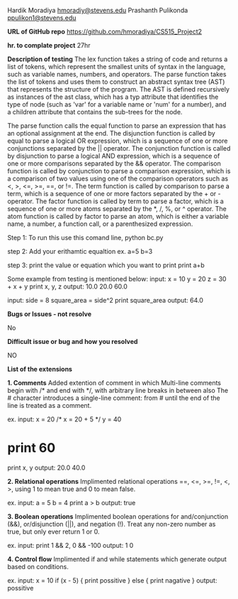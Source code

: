 Hardik Moradiya hmoradiy@stevens.edu
Prashanth Pulikonda ppulikon1@stevens.edu

**URL of GitHub repo** https://github.com/hmoradiya/CS515_Project2

**hr. to complate project** 27hr

**Description of testing**
The lex function takes a string of code and returns a list of tokens, which represent the smallest units of syntax in the language, such as variable names, numbers, and operators. The parse function takes the list of tokens and uses them to construct an abstract syntax tree (AST) that represents the structure of the program. The AST is defined recursively as instances of the ast class, which has a typ attribute that identifies the type of node (such as 'var' for a variable name or 'num' for a number), and a children attribute that contains the sub-trees for the node.

The parse function calls the equal function to parse an expression that has an optional assignment at the end. The disjunction function is called by equal to parse a logical OR expression, which is a sequence of one or more conjunctions separated by the || operator. The conjunction function is called by disjunction to parse a logical AND expression, which is a sequence of one or more comparisons separated by the && operator. The comparison function is called by conjunction to parse a comparison expression, which is a comparison of two values using one of the comparison operators such as <, >, <=, >=, ==, or !=. The term function is called by comparison to parse a term, which is a sequence of one or more factors separated by the + or - operator. The factor function is called by term to parse a factor, which is a sequence of one or more atoms separated by the *, /, %, or ^ operator. The atom function is called by factor to parse an atom, which is either a variable name, a number, a function call, or a parenthesized expression.

Step 1: To run this use this comand line,
python bc.py

step 2: Add your erithamtic equaltion
ex.
a=5
b=3

step 3: print the value or equation which you want to print
print a+b

Some example from testing is mentioned below:
input:
x  = 10
y  = 20
z  = 30 + x + y
print x, y, z
output:
10.0 20.0 60.0

input:
side  = 8
square_area = side^2
print square_area
output:
64.0

**Bugs or Issues - not resolve**

No

**Difficult issue or bug and how you resolved**

NO

**List of the extensions**

**1. Comments**
Added extention of comment in which Multi-line comments begin with /* and end with */, with arbitrary line breaks in between also The # character introduces a single-line comment: from # until the end of the line is treated as a comment.

ex.
input:
x = 20
/* 
x = 20 + 5
*/
y = 40
# print 60
print x, y
output:
20.0 40.0

**2. Relational operations**
Implimented relational operations ==, <=, >=, !=, <, >, using 1 to mean true and 0 to mean false.

ex.
input:
a = 5 
b = 4
print a > b
output:
true

**3. Boolean operations**
Implimented boolean operations for and/conjunction (&&), or/disjunction (||), and negation (!). Treat any non-zero number as true, but only ever return 1 or 0.

ex.
input:
print 1 && 2, 0 && -100
output:
1 0

**4. Control flow**
Implimented if and while statements which generate output based on conditions.

ex.
input:
x = 10
if (x - 5) {
  print possitive
} else {
  print nagative
}
output:
possitive